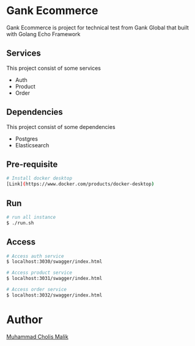 # Gank Ecommerce
Gank Ecommerce is project for technical test from Gank Global that built with Golang Echo Framework

## Services 
This project consist of some services
- Auth 
- Product
- Order 

## Dependencies 
This project consist of some dependencies
- Postgres
- Elasticsearch

## Pre-requisite
``` bash
# Install docker desktop
[Link](https://www.docker.com/products/docker-desktop)
```

## Run
``` bash
# run all instance
$ ./run.sh 
```

## Access
``` bash
# Access auth service 
$ localhost:3030/swagger/index.html

# Access product service 
$ localhost:3031/swagger/index.html

# Access order service 
$ localhost:3032/swagger/index.html
```

# Author
[Muhammad Cholis Malik](https://www.linkedin.com/in/mcholismalik/)